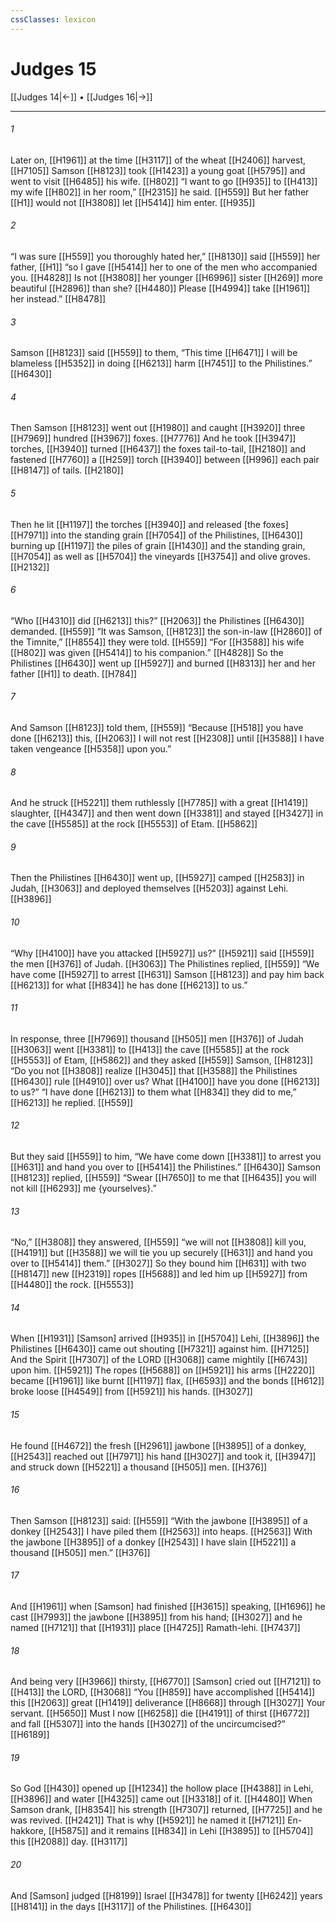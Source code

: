 ```yaml
---
cssClasses: lexicon
---
```


# Judges 15

[[Judges 14|←]] • [[Judges 16|→]]

---

###### 1
Later on, [[H1961]] at the time [[H3117]] of the wheat [[H2406]] harvest, [[H7105]] Samson [[H8123]] took [[H1423]] a young goat [[H5795]] and went to visit [[H6485]] his wife. [[H802]] “I want to go [[H935]] to [[H413]] my wife [[H802]] in her room,” [[H2315]] he said. [[H559]] But her father [[H1]] would not [[H3808]] let [[H5414]] him enter. [[H935]]

###### 2
“I was sure [[H559]] you thoroughly hated her,” [[H8130]] said [[H559]] her father, [[H1]] “so I gave [[H5414]] her to one of the men who accompanied you. [[H4828]] Is not [[H3808]] her younger [[H6996]] sister [[H269]] more beautiful [[H2896]] than she? [[H4480]] Please [[H4994]] take [[H1961]] her instead.” [[H8478]]

###### 3
Samson [[H8123]] said [[H559]] to them,  “This time [[H6471]] I will be blameless [[H5352]] in doing [[H6213]] harm [[H7451]] to the Philistines.” [[H6430]]

###### 4
Then Samson [[H8123]] went out [[H1980]] and caught [[H3920]] three [[H7969]] hundred [[H3967]] foxes. [[H7776]] And he took [[H3947]] torches, [[H3940]] turned [[H6437]] the foxes tail-to-tail, [[H2180]] and fastened [[H7760]] a [[H259]] torch [[H3940]] between [[H996]] each pair [[H8147]] of tails. [[H2180]]

###### 5
Then he lit [[H1197]] the torches [[H3940]] and released [the foxes] [[H7971]] into the standing grain [[H7054]] of the Philistines, [[H6430]] burning up [[H1197]] the piles of grain [[H1430]] and the standing grain, [[H7054]] as well as [[H5704]] the vineyards [[H3754]] and olive groves. [[H2132]]

###### 6
“Who [[H4310]] did [[H6213]] this?” [[H2063]] the Philistines [[H6430]] demanded. [[H559]] “It was Samson, [[H8123]] the son-in-law [[H2860]] of the Timnite,” [[H8554]] they were told. [[H559]] “For [[H3588]] his wife [[H802]] was given [[H5414]] to his companion.” [[H4828]] So the Philistines [[H6430]] went up [[H5927]] and burned [[H8313]] her and her father [[H1]] to death. [[H784]]

###### 7
And Samson [[H8123]] told them, [[H559]] “Because [[H518]] you have done [[H6213]] this, [[H2063]] I will not rest [[H2308]] until [[H3588]] I have taken vengeance [[H5358]] upon you.” 

###### 8
And he struck [[H5221]] them ruthlessly [[H7785]] with a great [[H1419]] slaughter, [[H4347]] and then went down [[H3381]] and stayed [[H3427]] in the cave [[H5585]] at the rock [[H5553]] of Etam. [[H5862]]

###### 9
Then the Philistines [[H6430]] went up, [[H5927]] camped [[H2583]] in Judah, [[H3063]] and deployed themselves [[H5203]] against Lehi. [[H3896]]

###### 10
“Why [[H4100]] have you attacked [[H5927]] us?” [[H5921]] said [[H559]] the men [[H376]] of Judah. [[H3063]] The Philistines replied, [[H559]] “We have come [[H5927]] to arrest [[H631]] Samson [[H8123]] and pay him back [[H6213]] for what [[H834]] he has done [[H6213]] to us.” 

###### 11
In response, three [[H7969]] thousand [[H505]] men [[H376]] of Judah [[H3063]] went [[H3381]] to [[H413]] the cave [[H5585]] at the rock [[H5553]] of Etam, [[H5862]] and they asked [[H559]] Samson, [[H8123]] “Do you not [[H3808]] realize [[H3045]] that [[H3588]] the Philistines [[H6430]] rule [[H4910]] over us?  What [[H4100]] have you done [[H6213]] to us?”  “I have done [[H6213]] to them what [[H834]] they did to me,” [[H6213]] he replied. [[H559]]

###### 12
But they said [[H559]] to him,  “We have come down [[H3381]] to arrest you [[H631]] and hand you over to [[H5414]] the Philistines.” [[H6430]] Samson [[H8123]] replied, [[H559]] “Swear [[H7650]] to me  that [[H6435]] you will not kill [[H6293]] me {yourselves}.” 

###### 13
“No,” [[H3808]] they answered, [[H559]] “we will not [[H3808]] kill you, [[H4191]] but [[H3588]] we will tie you up securely [[H631]] and hand you over to [[H5414]] them.” [[H3027]] So they bound him [[H631]] with two [[H8147]] new [[H2319]] ropes [[H5688]] and led him up [[H5927]] from [[H4480]] the rock. [[H5553]]

###### 14
When [[H1931]] [Samson] arrived [[H935]] in [[H5704]] Lehi, [[H3896]] the Philistines [[H6430]] came out shouting [[H7321]] against him. [[H7125]] And the Spirit [[H7307]] of the LORD [[H3068]] came mightily [[H6743]] upon him. [[H5921]] The ropes [[H5688]] on [[H5921]] his arms [[H2220]] became [[H1961]] like burnt [[H1197]] flax, [[H6593]] and the bonds [[H612]] broke loose [[H4549]] from [[H5921]] his hands. [[H3027]]

###### 15
He found [[H4672]] the fresh [[H2961]] jawbone [[H3895]] of a donkey, [[H2543]] reached out [[H7971]] his hand [[H3027]] and took it, [[H3947]] and struck down [[H5221]] a thousand [[H505]] men. [[H376]]

###### 16
Then Samson [[H8123]] said: [[H559]] “With the jawbone [[H3895]] of a donkey [[H2543]] I have piled them [[H2563]] into heaps. [[H2563]] With the jawbone [[H3895]] of a donkey [[H2543]] I have slain [[H5221]] a thousand [[H505]] men.” [[H376]]

###### 17
And [[H1961]] when [Samson] had finished [[H3615]] speaking, [[H1696]] he cast [[H7993]] the jawbone [[H3895]] from his hand; [[H3027]] and he named [[H7121]] that [[H1931]] place [[H4725]] Ramath-lehi. [[H7437]]

###### 18
And being very [[H3966]] thirsty, [[H6770]] [Samson] cried out [[H7121]] to [[H413]] the LORD, [[H3068]] “You [[H859]] have accomplished [[H5414]] this [[H2063]] great [[H1419]] deliverance [[H8668]] through [[H3027]] Your servant. [[H5650]] Must I now [[H6258]] die [[H4191]] of thirst [[H6772]] and fall [[H5307]] into the hands [[H3027]] of the uncircumcised?” [[H6189]]

###### 19
So God [[H430]] opened up [[H1234]] the hollow place [[H4388]] in Lehi, [[H3896]] and water [[H4325]] came out [[H3318]] of it. [[H4480]] When Samson drank, [[H8354]] his strength [[H7307]] returned, [[H7725]] and he was revived. [[H2421]] That is why [[H5921]] he named it [[H7121]] En-hakkore, [[H5875]] and it remains [[H834]] in Lehi [[H3895]] to [[H5704]] this [[H2088]] day. [[H3117]]

###### 20
And [Samson] judged [[H8199]] Israel [[H3478]] for twenty [[H6242]] years [[H8141]] in the days [[H3117]] of the Philistines. [[H6430]]

